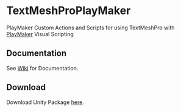 # TextMeshProPlayMaker
PlayMaker Custom Actions and Scripts for using TextMeshPro with [PlayMaker](https://hutonggames.com/) Visual Scripting

## Documentation

See [Wiki](https://github.com/LusSENTA/TextMeshProPlaymaker/wiki) for Documentation.

## Download

Download Unity Package [here](https://github.com/LusSENTA/TextMeshProPlayMaker/releases/latest).

